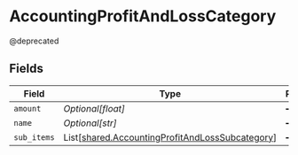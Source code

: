 # AccountingProfitAndLossCategory

@deprecated


## Fields

| Field                                                                                                        | Type                                                                                                         | Required                                                                                                     | Description                                                                                                  |
| ------------------------------------------------------------------------------------------------------------ | ------------------------------------------------------------------------------------------------------------ | ------------------------------------------------------------------------------------------------------------ | ------------------------------------------------------------------------------------------------------------ |
| `amount`                                                                                                     | *Optional[float]*                                                                                            | :heavy_minus_sign:                                                                                           | N/A                                                                                                          |
| `name`                                                                                                       | *Optional[str]*                                                                                              | :heavy_minus_sign:                                                                                           | N/A                                                                                                          |
| `sub_items`                                                                                                  | List[[shared.AccountingProfitAndLossSubcategory](../../models/shared/accountingprofitandlosssubcategory.md)] | :heavy_minus_sign:                                                                                           | N/A                                                                                                          |